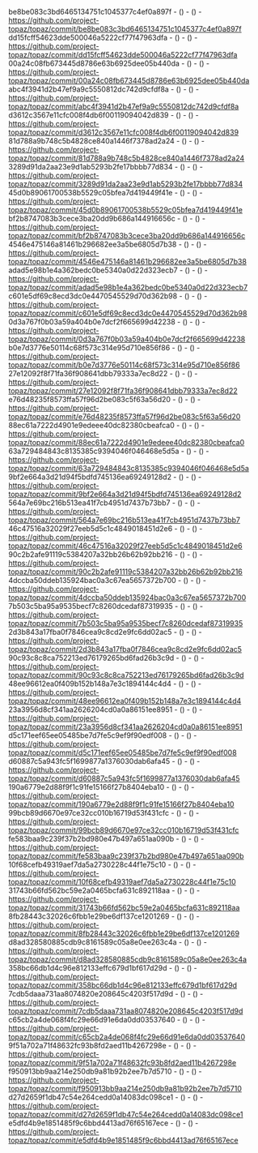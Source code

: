 be8be083c3bd6465134751c1045377c4ef0a897f -  () -  () - https://github.com/project-topaz/topaz/commit/be8be083c3bd6465134751c1045377c4ef0a897f
dd15fcff54623dde500046a5222cf77f47963dfa -  () -  () - https://github.com/project-topaz/topaz/commit/dd15fcff54623dde500046a5222cf77f47963dfa
00a24c08fb673445d8786e63b6925dee05b440da -  () -  () - https://github.com/project-topaz/topaz/commit/00a24c08fb673445d8786e63b6925dee05b440da
abc4f3941d2b47ef9a9c5550812dc742d9cfdf8a -  () -  () - https://github.com/project-topaz/topaz/commit/abc4f3941d2b47ef9a9c5550812dc742d9cfdf8a
d3612c3567e11cfc008f4db6f00119094042d839 -  () -  () - https://github.com/project-topaz/topaz/commit/d3612c3567e11cfc008f4db6f00119094042d839
81d788a9b748c5b4828ce840a1446f7378ad2a24 -  () -  () - https://github.com/project-topaz/topaz/commit/81d788a9b748c5b4828ce840a1446f7378ad2a24
3289d91da2aa23e9d1ab5293b2fe17bbbb77d834 -  () -  () - https://github.com/project-topaz/topaz/commit/3289d91da2aa23e9d1ab5293b2fe17bbbb77d834
45d0b89061700538b5529c05bfea7d419449f41e -  () -  () - https://github.com/project-topaz/topaz/commit/45d0b89061700538b5529c05bfea7d419449f41e
bf2b8747083b3cece3ba20dd9b686a144916656c -  () -  () - https://github.com/project-topaz/topaz/commit/bf2b8747083b3cece3ba20dd9b686a144916656c
4546e475146a81461b296682ee3a5be6805d7b38 -  () -  () - https://github.com/project-topaz/topaz/commit/4546e475146a81461b296682ee3a5be6805d7b38
adad5e98b1e4a362bedc0be5340a0d22d323ecb7 -  () -  () - https://github.com/project-topaz/topaz/commit/adad5e98b1e4a362bedc0be5340a0d22d323ecb7
c601e5df69c8ecd3dc0e4470545529d70d362b98 -  () -  () - https://github.com/project-topaz/topaz/commit/c601e5df69c8ecd3dc0e4470545529d70d362b98
0d3a767f0b03a59a404b0e7dcf2f665699d42238 -  () -  () - https://github.com/project-topaz/topaz/commit/0d3a767f0b03a59a404b0e7dcf2f665699d42238
b0e7d3776e50114c68f573c314e95d710e856f86 -  () -  () - https://github.com/project-topaz/topaz/commit/b0e7d3776e50114c68f573c314e95d710e856f86
27e12092f8f71fa36f908641dbb79333a7ec8d22 -  () -  () - https://github.com/project-topaz/topaz/commit/27e12092f8f71fa36f908641dbb79333a7ec8d22
e76d48235f8573ffa57f96d2be083c5f63a56d20 -  () -  () - https://github.com/project-topaz/topaz/commit/e76d48235f8573ffa57f96d2be083c5f63a56d20
88ec61a7222d4901e9edeee40dc82380cbeafca0 -  () -  () - https://github.com/project-topaz/topaz/commit/88ec61a7222d4901e9edeee40dc82380cbeafca0
63a729484843c8135385c9394046f046468e5d5a -  () -  () - https://github.com/project-topaz/topaz/commit/63a729484843c8135385c9394046f046468e5d5a
9bf2e664a3d21d94f5bdfd745136ea69249128d2 -  () -  () - https://github.com/project-topaz/topaz/commit/9bf2e664a3d21d94f5bdfd745136ea69249128d2
564a7e69bc216b513ea41f7cb4951d7437b73bb7 -  () -  () - https://github.com/project-topaz/topaz/commit/564a7e69bc216b513ea41f7cb4951d7437b73bb7
46c47516a32029f27eeb5d5c1c4849018451d2e6 -  () -  () - https://github.com/project-topaz/topaz/commit/46c47516a32029f27eeb5d5c1c4849018451d2e6
90c2b2afe91119c5384207a32bb26b62b92bb216 -  () -  () - https://github.com/project-topaz/topaz/commit/90c2b2afe91119c5384207a32bb26b62b92bb216
4dccba50ddeb135924bac0a3c67ea5657372b700 -  () -  () - https://github.com/project-topaz/topaz/commit/4dccba50ddeb135924bac0a3c67ea5657372b700
7b503c5ba95a9535becf7c8260dcedaf87319935 -  () -  () - https://github.com/project-topaz/topaz/commit/7b503c5ba95a9535becf7c8260dcedaf87319935
2d3b843a17fba0f7846cea9c8cd2e9fc6dd02ac5 -  () -  () - https://github.com/project-topaz/topaz/commit/2d3b843a17fba0f7846cea9c8cd2e9fc6dd02ac5
90c93c8c8ca752213ed76179265bd6fad26b3c9d -  () -  () - https://github.com/project-topaz/topaz/commit/90c93c8c8ca752213ed76179265bd6fad26b3c9d
48ee96612ea0f409b152b148a7e3c1894144c4d4 -  () -  () - https://github.com/project-topaz/topaz/commit/48ee96612ea0f409b152b148a7e3c1894144c4d4
23a3956d8cf341aa2626204cd0a0a86151ee8951 -  () -  () - https://github.com/project-topaz/topaz/commit/23a3956d8cf341aa2626204cd0a0a86151ee8951
d5c171eef65ee05485be7d7fe5c9ef9f90edf008 -  () -  () - https://github.com/project-topaz/topaz/commit/d5c171eef65ee05485be7d7fe5c9ef9f90edf008
d60887c5a943fc5f1699877a1376030dab6afa45 -  () -  () - https://github.com/project-topaz/topaz/commit/d60887c5a943fc5f1699877a1376030dab6afa45
190a6779e2d88f9f1c91fe15166f27b8404eba10 -  () -  () - https://github.com/project-topaz/topaz/commit/190a6779e2d88f9f1c91fe15166f27b8404eba10
99bcb89d6670e97ce32cc010b16719d53f431cfc -  () -  () - https://github.com/project-topaz/topaz/commit/99bcb89d6670e97ce32cc010b16719d53f431cfc
fe583baa9c239f37b2bd980e47b497a651aa090b -  () -  () - https://github.com/project-topaz/topaz/commit/fe583baa9c239f37b2bd980e47b497a651aa090b
10f68cefb49319aef7da5a2730228c44f1e75c10 -  () -  () - https://github.com/project-topaz/topaz/commit/10f68cefb49319aef7da5a2730228c44f1e75c10
31743b66fd562bc59e2a0465bcfa631c892118aa -  () -  () - https://github.com/project-topaz/topaz/commit/31743b66fd562bc59e2a0465bcfa631c892118aa
8fb28443c32026c6fbb1e29be6df137ce1201269 -  () -  () - https://github.com/project-topaz/topaz/commit/8fb28443c32026c6fbb1e29be6df137ce1201269
d8ad328580885cdb9c8161589c05a8e0ee263c4a -  () -  () - https://github.com/project-topaz/topaz/commit/d8ad328580885cdb9c8161589c05a8e0ee263c4a
358bc66db1d4c96e812133effc679d1bf617d29d -  () -  () - https://github.com/project-topaz/topaz/commit/358bc66db1d4c96e812133effc679d1bf617d29d
7cdb5daaa731aa8074820e208645c4203f517d9d -  () -  () - https://github.com/project-topaz/topaz/commit/7cdb5daaa731aa8074820e208645c4203f517d9d
c65cb2a4de068f4fc29e66d91e6da0dd03537640 -  () -  () - https://github.com/project-topaz/topaz/commit/c65cb2a4de068f4fc29e66d91e6da0dd03537640
9f51a702a71f48632fc93b8fd2aed11b4267298e -  () -  () - https://github.com/project-topaz/topaz/commit/9f51a702a71f48632fc93b8fd2aed11b4267298e
f950913bb9aa214e250db9a81b92b2ee7b7d5710 -  () -  () - https://github.com/project-topaz/topaz/commit/f950913bb9aa214e250db9a81b92b2ee7b7d5710
d27d2659f1db47c54e264cedd0a14083dc098ce1 -  () -  () - https://github.com/project-topaz/topaz/commit/d27d2659f1db47c54e264cedd0a14083dc098ce1
e5dfd4b9e1851485f9c6bbd4413ad76f65167ece -  () -  () - https://github.com/project-topaz/topaz/commit/e5dfd4b9e1851485f9c6bbd4413ad76f65167ece
